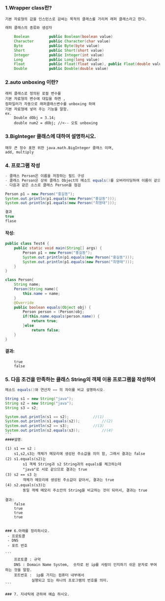 ### 1.Wrapper class란?
	기본 자료형의 값을 인스턴스로 감싸는 목적의 클래스를 가리켜 래퍼 클래스라고 한다.
	
```java
래퍼 클래스의 종류와 생성자

	Boolean 		public Boolean(boolean value)
	Character 		public Character(char value)
	Byte 			public Byte(byte value)
	Short 			public Short(short value)
	Integer 		public Integer(int value)
	Long 			public Long(long value)
	Float 			public Float(float value), public Float(double value)
	Double 			public Double(double value)
```
	
### 2.auto unboxing 이란?
	래퍼 클래스로 정의된 로컬 변수를 
	기본 자료형의 변수에 대입을 하면 , 
	컴파일러가 자동으로 래퍼클래스변수를 unboxing 하여
	기본 자료형에 넣어 주는 기능을 말함.
	ex.
		Double dObj = 3.14;
		double num2 = dObj;	//<-- 오토 unboxing
		
### 3.BigInteger 클래스에 대하여 설명하시오. 
	매우 큰 정수 표현 위한 java.math.BigInteger 클래스 이며,
	add, multiply 
### 4. 프로그램 작성
```java
- 클래스 Person은 이름을 저장하는 필드 구성
- 클래스 Person은 상위 클래스 Object의 메소드 equals()를 오버라이딩하여 이름이 같으면 true를 반환하는 메소드 구현
- 다음과 같은 소스로 클래스 Person을 점검

Person p1 = new Person("홍길동");
System.out.println(p1.equals(new Person("홍길동")));
System.out.println(p1.equals(new Person("최명태")));

결과 
true
flase
```
#### 작성:
```java
public class Test4 {
	public static void main(String[] args) {
		Person p1 = new Person("홍길동");
		System.out.println(p1.equals(new Person("홍길동")));
		System.out.println(p1.equals(new Person("최명태")));
	}
}

class Person{
	String name;
	Person(String name){
		this.name = name;
	}
	@Override
	public boolean equals(Object obj) {
		Person person = (Person)obj;
		if(this.name.equals(person.name)) {
			return true;	
		}else
			return false;
	}
}
```
#### 결과:
```
	true
	false

```


### 5. 다음 조건을 만족하는 클래스 String의 객체 이용 프로그램을 작성하여 
~~~java
메소드 equals()와 연산자 == 의 차이를 비교 설명하시오.

String s1 = new String("java");
String s2 = new String("java");
String s3 = s2;

System.out.println(s1 == s2);			//(1)
System.out.println(s1.equals(s2));			//(2)
System.out.println(s2 == s3);			//(3)
System.out.println(s2.equals(s3));			//(4)
```
####설명:
~~~
	(1) s1 == s2 : 
		s1,s2,s3는 객체가 메모리에 생성된 주소값을 의미 함, 그래서 결과는 false
	(2) s1.equals(s2)는 
			s1 객체 String과 s2 String과의 equals를 체크하는데
			"java"로 서로 같으므로 결과는 true
	(3) s2 == s3 는
			객체가 메모리에 생성된 주소값이 같아서, 결과는 true
	(4) s2.equals(s3)는 
			동일 객체 메모리 주소안의 String을 비교하는 것이 되어서, 결과는 true
	
	결과: 
		false
		true
		true
		true
~~~

### 6.아래를 정리하시오.
 - 프로토콜
 - DNS
 - 포트 번호

```
	프로토콜 : 규약
	DNS : Domain Name System,  숫자로 된 ip를 사람이 인지하기 쉬운 문자로 부여하는 것을 말함.
	포트번호 :  ip를 가지는 컴퓨터 내부에서
			실행되고 있는 하나의 프로그램의 번호를 의미.
``` 

### 7. 지네릭에 관하여 예습 하시오.
